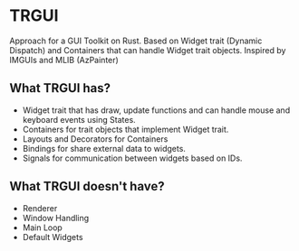 # TRGUI
Approach for a GUI Toolkit on Rust. Based on Widget trait (Dynamic Dispatch) and Containers that can handle Widget trait objects. Inspired by IMGUIs and MLIB (AzPainter)

## What TRGUI has?
* Widget trait that has draw, update functions and can handle mouse and keyboard events using States.
* Containers for trait objects that implement Widget trait.
* Layouts and Decorators for Containers
* Bindings for share external data to widgets.
* Signals for communication between widgets based on IDs.

## What TRGUI doesn't have?
* Renderer
* Window Handling
* Main Loop
* Default Widgets
